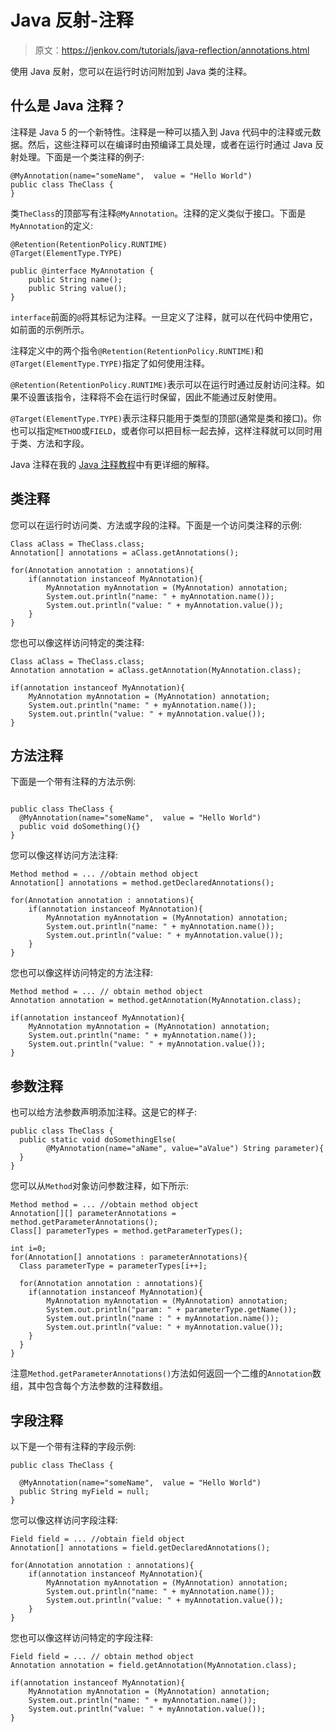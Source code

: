 # Java 反射-注释

> 原文：<https://jenkov.com/tutorials/java-reflection/annotations.html>

使用 Java 反射，您可以在运行时访问附加到 Java 类的注释。

## 什么是 Java 注释？

注释是 Java 5 的一个新特性。注释是一种可以插入到 Java 代码中的注释或元数据。然后，这些注释可以在编译时由预编译工具处理，或者在运行时通过 Java 反射处理。下面是一个类注释的例子:

```
@MyAnnotation(name="someName",  value = "Hello World")
public class TheClass {
}

```

类`TheClass`的顶部写有注释`@MyAnnotation`。注释的定义类似于接口。下面是`MyAnnotation`的定义:

```
@Retention(RetentionPolicy.RUNTIME)
@Target(ElementType.TYPE)

public @interface MyAnnotation {
    public String name();
    public String value();
}

```

`interface`前面的`@`将其标记为注释。一旦定义了注释，就可以在代码中使用它，如前面的示例所示。

注释定义中的两个指令`@Retention(RetentionPolicy.RUNTIME)`和`@Target(ElementType.TYPE)`指定了如何使用注释。

`@Retention(RetentionPolicy.RUNTIME)`表示可以在运行时通过反射访问注释。如果不设置该指令，注释将不会在运行时保留，因此不能通过反射使用。

`@Target(ElementType.TYPE)`表示注释只能用于类型的顶部(通常是类和接口)。你也可以指定`METHOD`或`FIELD`，或者你可以把目标一起去掉，这样注释就可以同时用于类、方法和字段。

Java 注释在我的 [Java 注释教程](/java/annotations.html)中有更详细的解释。

## 类注释

您可以在运行时访问类、方法或字段的注释。下面是一个访问类注释的示例:

```
Class aClass = TheClass.class;
Annotation[] annotations = aClass.getAnnotations();

for(Annotation annotation : annotations){
    if(annotation instanceof MyAnnotation){
        MyAnnotation myAnnotation = (MyAnnotation) annotation;
        System.out.println("name: " + myAnnotation.name());
        System.out.println("value: " + myAnnotation.value());
    }
}

```

您也可以像这样访问特定的类注释:

```
Class aClass = TheClass.class;
Annotation annotation = aClass.getAnnotation(MyAnnotation.class);

if(annotation instanceof MyAnnotation){
    MyAnnotation myAnnotation = (MyAnnotation) annotation;
    System.out.println("name: " + myAnnotation.name());
    System.out.println("value: " + myAnnotation.value());
}

```

## 方法注释

下面是一个带有注释的方法示例:

```

public class TheClass {
  @MyAnnotation(name="someName",  value = "Hello World")
  public void doSomething(){}
}

```

您可以像这样访问方法注释:

```
Method method = ... //obtain method object
Annotation[] annotations = method.getDeclaredAnnotations();

for(Annotation annotation : annotations){
    if(annotation instanceof MyAnnotation){
        MyAnnotation myAnnotation = (MyAnnotation) annotation;
        System.out.println("name: " + myAnnotation.name());
        System.out.println("value: " + myAnnotation.value());
    }
}

```

您也可以像这样访问特定的方法注释:

```
Method method = ... // obtain method object
Annotation annotation = method.getAnnotation(MyAnnotation.class);

if(annotation instanceof MyAnnotation){
    MyAnnotation myAnnotation = (MyAnnotation) annotation;
    System.out.println("name: " + myAnnotation.name());
    System.out.println("value: " + myAnnotation.value());
}

```

## 参数注释

也可以给方法参数声明添加注释。这是它的样子:

```
public class TheClass {
  public static void doSomethingElse(
        @MyAnnotation(name="aName", value="aValue") String parameter){
  }
}

```

您可以从`Method`对象访问参数注释，如下所示:

```
Method method = ... //obtain method object
Annotation[][] parameterAnnotations = method.getParameterAnnotations();
Class[] parameterTypes = method.getParameterTypes();

int i=0;
for(Annotation[] annotations : parameterAnnotations){
  Class parameterType = parameterTypes[i++];

  for(Annotation annotation : annotations){
    if(annotation instanceof MyAnnotation){
        MyAnnotation myAnnotation = (MyAnnotation) annotation;
        System.out.println("param: " + parameterType.getName());
        System.out.println("name : " + myAnnotation.name());
        System.out.println("value: " + myAnnotation.value());
    }
  }
}

```

注意`Method.getParameterAnnotations()`方法如何返回一个二维的`Annotation`数组，其中包含每个方法参数的注释数组。

## 字段注释

以下是一个带有注释的字段示例:

```
public class TheClass {

  @MyAnnotation(name="someName",  value = "Hello World")
  public String myField = null;
}

```

您可以像这样访问字段注释:

```
Field field = ... //obtain field object
Annotation[] annotations = field.getDeclaredAnnotations();

for(Annotation annotation : annotations){
    if(annotation instanceof MyAnnotation){
        MyAnnotation myAnnotation = (MyAnnotation) annotation;
        System.out.println("name: " + myAnnotation.name());
        System.out.println("value: " + myAnnotation.value());
    }
}

```

您也可以像这样访问特定的字段注释:

```
Field field = ... // obtain method object
Annotation annotation = field.getAnnotation(MyAnnotation.class);

if(annotation instanceof MyAnnotation){
    MyAnnotation myAnnotation = (MyAnnotation) annotation;
    System.out.println("name: " + myAnnotation.name());
    System.out.println("value: " + myAnnotation.value());
}

```